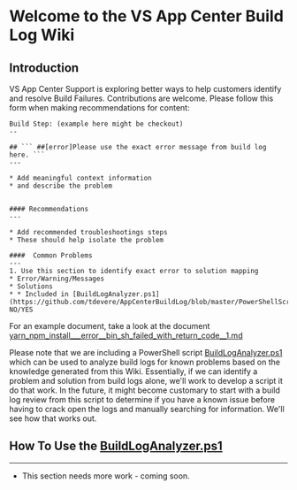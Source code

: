 # Welcome to the VS App Center Build Log Wiki

## Introduction

VS App Center Support is exploring better ways to help customers identify and resolve Build Failures. Contributions are welcome. Please follow this form when making recommendations for content:

```
Build Step: (example here might be checkout)
--

## ``` ##[error]Please use the exact error message from build log here. ```
---

* Add meaningful context information 
* and describe the problem


#### Recommendations
---

* Add recommended troubleshootings steps
* These should help isolate the problem

####  Common Problems
---
1. Use this section to identify exact error to solution mapping
* Error/Warning/Messages
* Solutions
* * Included in [BuildLogAnalyzer.ps1](https://github.com/tdevere/AppCenterBuildLog/blob/master/PowerShellScripts/BuildLogAnalyzer.ps1): NO/YES

```

For an example document, take a look at the document  [yarn_npm_install___error__bin_sh_failed_with_return_code__1.md](https://github.com/tdevere/AppCenterBuildLog/blob/master/yarn_npm_install___error__bin_sh_failed_with_return_code__1.md)

Please note that we are including a PowerShell script [BuildLogAnalyzer.ps1](https://github.com/tdevere/AppCenterBuildLog/blob/master/PowerShellScripts/BuildLogAnalyzer.ps1) which can be used to analyze build logs for known problems based on the knowledge generated from this Wiki. Essentially, if we can identify a problem and solution from build logs alone, we'll work to develop a script it do that work. In the future, it might become customary to start with a build log review from this script to determine if you have a known issue before having to crack open the logs and manually searching for information. We'll see how that works out.


## How To Use the [BuildLogAnalyzer.ps1](https://github.com/tdevere/AppCenterBuildLog/blob/master/PowerShellScripts/BuildLogAnalyzer.ps1)
---

* This section needs more work - coming soon.